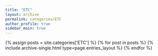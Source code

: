 ```yaml
---
title: "ETC"
layout: archive
permalink: categories/ETC
author_profile: true
sidebar_main: true
---
```


{% assign posts = site.categories['ETC'] %}
{% for post in posts %} {% include archive-single.html type=page.entries_layout %} {% endfor %}

